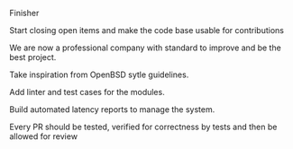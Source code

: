 Finisher

Start closing open items and make the code base usable for contributions

We are now a professional company with standard to improve and be the best project.

Take inspiration from OpenBSD sytle guidelines.

Add linter and test cases for the modules.

Build automated latency reports to manage the system.

Every PR should be tested, verified for correctness by tests and then be allowed for review